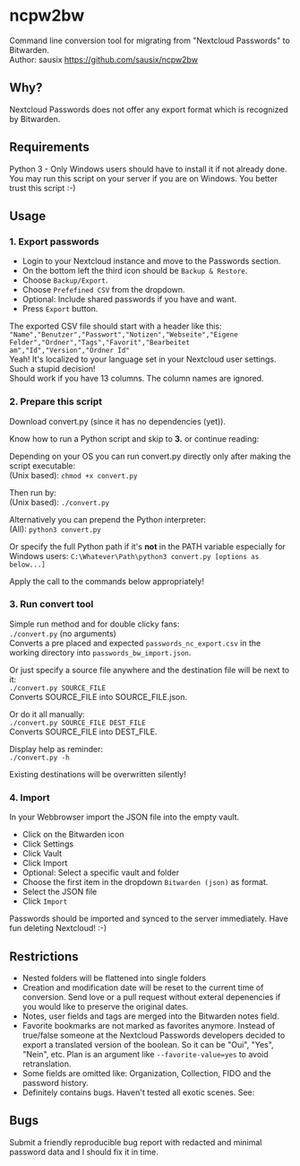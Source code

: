 # ncpw2bw
Command line conversion tool for migrating from "Nextcloud Passwords" to Bitwarden.  
Author: sausix https://github.com/sausix/ncpw2bw

## Why?
Nextcloud Passwords does not offer any export format which is recognized by Bitwarden.

## Requirements
Python 3 - Only Windows users should have to install it if not already done.  
You may run this script on your server if you are on Windows. You better trust this script :-)


## Usage


### 1. Export passwords
- Login to your Nextcloud instance and move to the Passwords section.
- On the bottom left the third icon should be `Backup & Restore`.
- Choose `Backup/Export`.
- Choose `Prefefined CSV` from the dropdown.
- Optional: Include shared passwords if you have and want.
- Press `Export` button.

The exported CSV file should start with a header like this:
`"Name","Benutzer","Passwort","Notizen","Webseite","Eigene Felder","Ordner","Tags","Favorit","Bearbeitet am","Id","Version","Ordner Id"`  
Yeah! It's localized to your language set in your Nextcloud user settings. Such a stupid decision!  
Should work if you have 13 columns. The column names are ignored.


### 2. Prepare this script
Download convert.py (since it has no dependencies (yet)).  

Know how to run a Python script and skip to **3.** or continue reading:

Depending on your OS you can run convert.py directly only after making the script executable:  
(Unix based): `chmod +x convert.py`

Then run by:  
(Unix based): `./convert.py`

Alternatively you can prepend the Python interpreter:  
(All): `python3 convert.py`

Or specify the full Python path if it's **not** in the PATH variable especially for Windows users:
`C:\Whatever\Path\python3 convert.py [options as below...]`

Apply the call to the commands below appropriately!

### 3. Run convert tool
Simple run method and for double clicky fans:  
`./convert.py` (no arguments)  
Converts a pre placed and expected `passwords_nc_export.csv` in the working directory into `passwords_bw_import.json`.  

Or just specify a source file anywhere and the destination file will be next to it:  
`./convert.py SOURCE_FILE`  
Converts SOURCE_FILE into SOURCE_FILE.json.

Or do it all manually:  
`./convert.py SOURCE_FILE DEST_FILE`  
Converts SOURCE_FILE into DEST_FILE.

Display help as reminder:  
`./convert.py -h`

Existing destinations will be overwritten silently!

### 4. Import
In your Webbrowser import the JSON file into the empty vault.
- Click on the Bitwarden icon
- Click Settings
- Click Vault
- Click Import
- Optional: Select a specific vault and folder
- Choose the first item in the dropdown `Bitwarden (json)` as format.
- Select the JSON file
- Click `Import`

Passwords should be imported and synced to the server immediately. Have fun deleting Nextcloud! :-)


## Restrictions
- Nested folders will be flattened into single folders
- Creation and modification date will be reset to the current time of conversion. Send love or a pull request without exteral depenencies if you would like to preserve the original dates.
- Notes, user fields and tags are merged into the Bitwarden notes field.
- Favorite bookmarks are not marked as favorites anymore. Instead of true/false someone at the Nextcloud Passwords developers decided to export a translated version of the boolean. So it can be "Oui", "Yes", "Nein", etc. Plan is an argument like `--favorite-value=yes` to avoid retranslation.
- Some fields are omitted like: Organization, Collection, FIDO and the password history.
- Definitely contains bugs. Haven't tested all exotic scenes. See:

## Bugs
Submit a friendly reproducible bug report with redacted and minimal password data and I should fix it in time.
